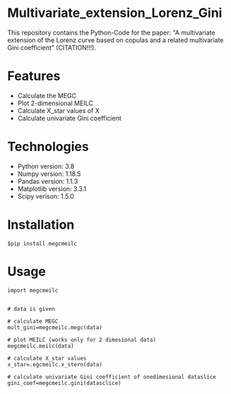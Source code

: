 # Multivariate_extension_Lorenz_Gini
This repository contains the Python-Code for the paper: "A multivariate extension of the Lorenz curve based on copulas and a related multivariate Gini coefficient" (CITATION!!!).

# Features
* Calculate the MEGC
* Plot 2-dimensional MEILC
* Calculate X_star values of X
* Calculate univariate Gini coefficient

# Technologies
* Python version: 3.8
* Numpy version: 1.18.5
* Pandas version: 1.1.3
* Matplotlib version: 3.3.1
* Scipy verison: 1.5.0


# Installation
```
$pip install megcmeilc 
```

# Usage

```
import megcmeilc 


# data is given

# calculate MEGC
mult_gini=megcmeilc.megc(data)

# plot MEILC (works only for 2 dimesional data)
megcmeilc.meilc(data)

# calculate X_star values
x_star=.egcmeilc.x_stern(data)

# calculate univariate Gini coefficient of onedimesional dataslice
gini_coef=megcmeilc.gini(datasclice)
```

